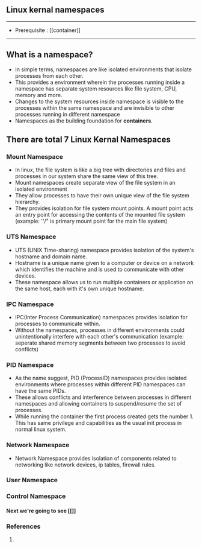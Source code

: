 ## Linux kernal namespaces
---
-  Prerequisite : [[container]]
---
## What is a namespace?
- In simple terms, namespaces are like isolated environments that isolate processes from each other.
- This provides a environment wherein the processes running inside a namespace has separate system resources like file system, CPU, memory and more.
- Changes to the system resources inside namespace is visible to the processes within the same namespace and are invisible to other processes running in different namespace
- Namespaces as the building foundation for **containers**.
## There are total 7 Linux Kernal Namespaces
 ### Mount Namespace 
 - In linux, the file system is like a big tree with directories and files and processes in our system share the same view of this tree.
 - Mount namespaces create separate view of the file system in an isolated environment
 - They allow processes to have their own unique view of the file system hierarchy.
 - They provides isolation for file system mount points. A mount point acts an entry point for accessing the contents of the mounted file system (example: ''/" is primary mount point for the main file system)
 ### UTS Namespace
 - UTS (UNIX Time-sharing) namespace provides isolation of the system's hostname and domain name.
 - Hostname is a unique name given to a computer or device on a network which identifies the machine and is used to communicate with other devices.
 - These namespace allows us to run multiple containers or application on the same host, each with it's own unique hostname.
 ### IPC Namespace
 - IPC(Inter Process Communication) namespaces provides isolation for processes to communicate within.
 - Without the namespaces, processes in different environments could unintentionally interfere with each other's communication (example: seperate shared memory segments between two processes to avoid conflicts)
 ### PID Namespace
 -  As the name suggest, PID (ProcessID) namespaces provides isolated environments where processes within different PID namespaces can have the same PIDs.
 - These allows conflicts and interference between processes in different namespaces and allowing containers to suspend/resume the set of processes.
 - While running the container the first process created gets the number 1. This has same privilege and capabilities as the usual init process in normal linux system.
 ### Network Namespace
 - Network Namespace provides isolation of components related to networking like network devices, ip tables, firewall rules.
 ### User Namespace
 ### Control Namespace
 
#### Next we're going to see [[]]
### References
1.